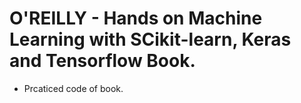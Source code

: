 # O'REILLY - Hands on Machine Learning with SCikit-learn, Keras and Tensorflow Book.
- Prcaticed code of book.